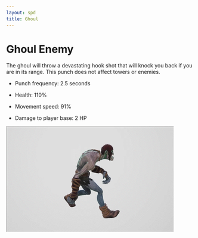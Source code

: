 ```yaml
---
layout: spd
title: Ghoul
---
```


# Ghoul Enemy

The ghoul will throw a devastating hook shot that will knock you back if you are in its range. This punch does not affect towers or enemies.

* Punch frequency: 2.5 seconds

* Health: 110%

* Movement speed: 91%

* Damage to player base: 2 HP

<img src="/assets/images/spd/enemy-ghoul.gif" width="449" height="283">
